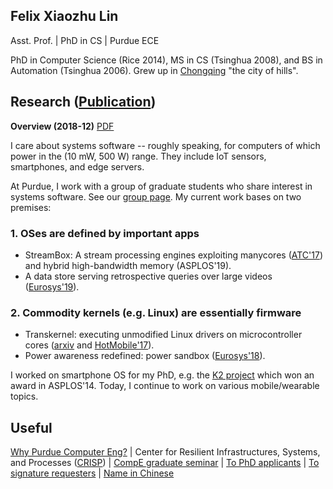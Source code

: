 ## Felix Xiaozhu Lin

Asst. Prof. | PhD in CS | Purdue ECE

PhD in Computer Science (Rice 2014), MS in CS (Tsinghua 2008), and BS in Automation (Tsinghua 2006). Grew up in [Chongqing](http://upload.wikimedia.org/wikipedia/commons/6/60/Chongqing_Night_Yuzhong.jpg) "the city of hills". 
<!--- 
**I care system software for addressing challenges raised by new workloads and new hardware. My recent work includes OS support for stream processing, for heterogeneous memory, and for wearable devices.**
-->

## Research ([Publication](https://engineering.purdue.edu/~xzl/xsel/papers.html))

**Overview (2018-12)** [PDF](/two-inquiries-v3.pdf)

I care about systems software -- roughly speaking, for computers of which power in the (10 mW, 500 W) range. 
They include IoT sensors, smartphones, and edge servers. 

At Purdue, I work with a group of graduate students who share interest in systems software. See our [group page](http://xsel.rocks).
My current work bases on two premises: 

### 1. OSes are defined by important apps 
* StreamBox: A stream processing engines exploiting manycores ([ATC'17](https://engineering.purdue.edu/~xzl/xsel/p/streambox/index.html)) and hybrid high-bandwidth memory (ASPLOS'19). 
* A data store serving retrospective queries over large videos ([Eurosys'19](https://arxiv.org/abs/1810.01794)). 

### 2. Commodity kernels (e.g. Linux) are essentially firmware 
* Transkernel: executing unmodified Linux drivers on microcontroller cores ([arxiv](https://arxiv.org/abs/1811.05000) and [HotMobile'17](https://engineering.purdue.edu/~xzl/xsel/papers/hotmobile17.pdf)).
* Power awareness redefined: power sandbox ([Eurosys'18](https://engineering.purdue.edu/~xzl/xsel/p/psbox/index.html)).

I worked on smartphone OS for my PhD, e.g. the [K2 project](http://www.k2os.org) which won an award in ASPLOS'14. Today, I continue to work on various mobile/wearable topics. 

<!---
At Purdue, I work with a group of graduate students who share the above opinion (sometimes). See our [group page](http://xsel.rocks) for all the projects.
-->

## Useful 

[Why Purdue Computer Eng?](https://engineering.purdue.edu/ComputerEngineering/) 
| Center for Resilient Infrastructures, Systems, and Processes ([CRISP](https://engineering.purdue.edu/CRISP))
| [CompE graduate seminar](https://engineering.purdue.edu/~xzl/gradtalks/index.html)
| [To PhD applicants](https://engineering.purdue.edu/~xzl/posts/hiring.html)
| [To signature requesters](/sign.html)
| [Name in Chinese](/img/name.jpg)


